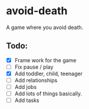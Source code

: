 # avoid-death
A game where you avoid death.

Todo:
--
- [x] Frame work for the game
- [ ] Fix pause / play
- [x] Add toddler, child, teenager
- [ ] Add relationships
- [ ] Add jobs
- [ ] Add lots of things basically.
- [ ] Add tasks 
